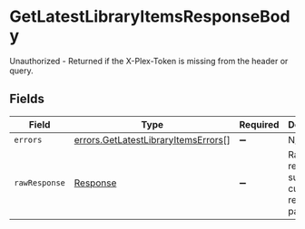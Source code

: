# GetLatestLibraryItemsResponseBody

Unauthorized - Returned if the X-Plex-Token is missing from the header or query.


## Fields

| Field                                                                                      | Type                                                                                       | Required                                                                                   | Description                                                                                |
| ------------------------------------------------------------------------------------------ | ------------------------------------------------------------------------------------------ | ------------------------------------------------------------------------------------------ | ------------------------------------------------------------------------------------------ |
| `errors`                                                                                   | [errors.GetLatestLibraryItemsErrors](../../models/errors/getlatestlibraryitemserrors.md)[] | :heavy_minus_sign:                                                                         | N/A                                                                                        |
| `rawResponse`                                                                              | [Response](https://developer.mozilla.org/en-US/docs/Web/API/Response)                      | :heavy_minus_sign:                                                                         | Raw HTTP response; suitable for custom response parsing                                    |